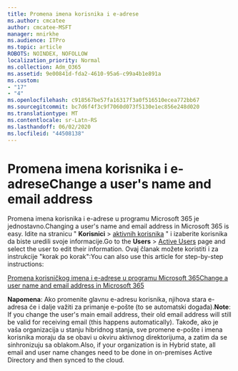 ```yaml
---
title: Promena imena korisnika i e-adrese
ms.author: cmcatee
author: cmcatee-MSFT
manager: mnirkhe
ms.audience: ITPro
ms.topic: article
ROBOTS: NOINDEX, NOFOLLOW
localization_priority: Normal
ms.collection: Adm_O365
ms.assetid: 9e00841d-fda2-4610-95a6-c99a4b1e891a
ms.custom:
- "17"
- "4"
ms.openlocfilehash: c918567be57fa16317f3a0f516510ecea772bb67
ms.sourcegitcommit: bc7d6f4f3c9f7060d073f5130e1ec856e248d020
ms.translationtype: MT
ms.contentlocale: sr-Latn-RS
ms.lasthandoff: 06/02/2020
ms.locfileid: "44508138"
---
```

# <a name="change-a-users-name-and-email-address"></a><span data-ttu-id="afb37-102">Promena imena korisnika i e-adrese</span><span class="sxs-lookup"><span data-stu-id="afb37-102">Change a user's name and email address</span></span>

<span data-ttu-id="afb37-103">Promena imena korisnika i e-adrese u programu Microsoft 365 je jednostavno.</span><span class="sxs-lookup"><span data-stu-id="afb37-103">Changing a user's name and email address in Microsoft 365 is easy.</span></span> <span data-ttu-id="afb37-104">Idite na stranicu " **Korisnici** \> [aktivnih korisnika](https://go.microsoft.com/fwlink/p/?linkid=834822) " i izaberite korisnika da biste uredili svoje informacije.</span><span class="sxs-lookup"><span data-stu-id="afb37-104">Go to the **Users** \> [Active Users](https://go.microsoft.com/fwlink/p/?linkid=834822) page and select the user to edit their information.</span></span> <span data-ttu-id="afb37-105">Ovaj članak možete koristiti i za instrukcije "korak po korak":</span><span class="sxs-lookup"><span data-stu-id="afb37-105">You can also use this article for step-by-step instructions:</span></span>
  
[<span data-ttu-id="afb37-106">Promena korisničkog imena i e-adrese u programu Microsoft 365</span><span class="sxs-lookup"><span data-stu-id="afb37-106">Change a user name and email address in Microsoft 365</span></span>](https://docs.microsoft.com/microsoft-365/admin/add-users/change-a-user-name-and-email-address)
  
 <span data-ttu-id="afb37-107">**Napomena**: Ako promenite glavnu e-adresu korisnika, njihova stara e-adresa će i dalje važiti za primanje e-pošte (to se automatski događa).</span><span class="sxs-lookup"><span data-stu-id="afb37-107">**Note**: If you change the user's main email address, their old email address will still be valid for receiving email (this happens automatically).</span></span> <span data-ttu-id="afb37-108">Takođe, ako je vaša organizacija u stanju hibridnog stanja, sve promene e-pošte i imena korisnika moraju da se obavi u okviru aktivnog direktorijuma, a zatim da se sinhronizuju sa oblakom.</span><span class="sxs-lookup"><span data-stu-id="afb37-108">Also, if your organization is in Hybrid state, all email and user name changes need to be done in on-premises Active Directory and then synced to the cloud.</span></span>